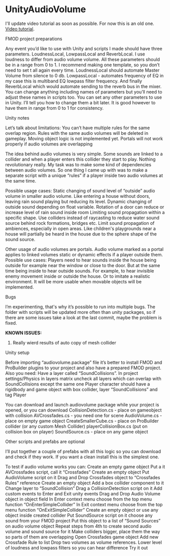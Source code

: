 # UnityAudioVolume

I'll update video tutorial as soon as possible. For now this is an old one. 
[Video tutorial](https://youtu.be/A-vbIf3PII4?si=5kLcB9O0T-qnkk9I).

FMOD project preparations

Any event you’d like to use with Unity and scripts I made should have three parameters. LoudnessLocal, LowpassLocal and ReverbLocal. I use loudness to differ from audio volume volume. All these parameters should be in a range from 0 to 1. 
I recommend making one template, so you don’t need to set t all again every time. 
LoudnessLocal should automate Master Volume from silence to 0 db. LowpassLocal -  automates frequency of EQ in my case this is multiband EQ lowpass filter frequency. And finally ReverbLocal which would automate sending to the reverb bus in the mixer. 
You can change anything including names of parameters but you’ll need to adjust these names in scripts too. 
You can set any other parameters to use in Unity. I’ll tell you how to change them a bit later. 
It is good however to have them in range from 0 to 1 for consistency.


Unity notes

Let’s talk about limitations: 
You can’t have multiple rules for the same overlap region. Rules with the same audio volumes will be deleted in gameplay. 
Moving object logic is not implemented yet.
Portals will not work properly if audio volumes are overlapping

The idea behind audio volumes is very simple. 
Some sounds are linked to a collider and when a player enters this collider they start to play. Nothing revolutionary really. My task was to make some kind of dependencies between audio volumes.
So one thing I came up with was to make a separate script with a unique “rules” if a player inside two audio volumes at the same time. 

Possible usage cases:
Static changing of sound level of “outside” audio volume in smaller audio volume. Like entering a house without doors, leaving rain sound playing but reducing its level. 
Dynamic changing of outside sound depending on float variable. Rotation of a door can reduce or increase level of rain sound inside room 
Limiting sound propagation within a specific shape. Use colliders instead of raycasting to reduce water sound source behind rock formations, bridges etc.
Limit sound propagation of ambiences, especially in open areas. Like children's playgrounds near a house will partially be heard in the house due to the sphere shape of the sound source.

Other usage of audio volumes are portals. Audio volume marked as a portal applies to linked volumes static or dynamic effects if a player outside them. 
Possible use cases:
Players need to hear sounds inside the house being outside for example near the window or close to the door. But at the same time being inside to hear outside sounds. For example, to hear invisible enemy movement inside or outside the house. Or to imitate a realistic environment. 
It will be more usable when movable objects will be implemented. 

Bugs

I’m experimenting, that's why it’s possible to run into multiple bugs. The folder with scripts will be updated more often than unity packages, so if there are some issues take a look at the last commit, maybe the problem is fixed. 

**KNOWN ISSUES:**
1. Really wierd results of auto copy of mesh collider

Unity setup

Before importing “audiovolume.package” file it’s better to install FMOD and ProBuilder plugins to your project and also have a prepared FMOD project. Also you need: 
Have a layer called “SoundCollisions”. 
In project settings/Physics in layers matrix uncheck all layers which can overlap with SoundCollisions except the same one
Player character should have a rigidbody and game object with box collider, layer “SoundCollisions” and tag Player

You can download and launch audiovolume package while your project is opened, or you can download 
CollisionDetection.cs - place on gameobject with collision 
AVCrossfades.cs - you need one for scene
AudioVolume.cs - place on empty game object
CreateSmallerCube.cs - place on ProBuilder collider (or any custom Mesh Collider)
playerCollisionBox.cs (put on collision box on player)
SoundSource.cs - place on any game object

Other scripts and prefabs are optional

I’ll put together a couple of prefabs with all this logic so you can download and check  if they work. If you want a clean install this is the simplest one. 

To test if audio volume works you can:
Create an empty game object 
Put a it AVCrossfades script, call it “Crossfades”
Create an empty object
Put AudioVolume script on it
Drag and Drop Crossfades object to “Crossfades Rules” reference 
Create an empty object
Add a box collider component to it
Change layer to “SoundCollision”
Drag a CollisionDetection script on it
Add custom events to Enter and Exit unity events
Drag and Drop Audio Volume object in object field
In Enter context menu choose from the top menu function “OnEnterSimpleCollider”
In Exit context menu choose from the top menu function “OnExitSimpleCollider”
Create an empty object or use any object inside created collider 
Put SoundSource script on it choose any sound from your FMOD project
Put this object to a list of “Sound Sources” on audio volume object
Repeat steps from 4th to create second audio volume and sound source for it 
Make colliders bigger, place them the way so parts of them are overlapping
Open Crossfades game object
Add new Crossfade Rule to list 
Drop two volumes as volume references. 
Lower level of loudness and lowpass filters so you can hear difference 
Try it out

